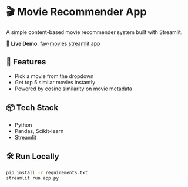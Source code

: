 # 🎬 Movie Recommender App

A simple content-based movie recommender system built with Streamlit.

🔗 **Live Demo**: [fav-movies.streamlit.app](https://fav-movies.streamlit.app/)

## 🚀 Features
- Pick a movie from the dropdown
- Get top 5 similar movies instantly
- Powered by cosine similarity on movie metadata

## 📦 Tech Stack
- Python
- Pandas, Scikit-learn
- Streamlit

## 🛠️ Run Locally
```bash
pip install -r requirements.txt
streamlit run app.py
